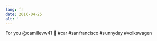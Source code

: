 ```yaml
---
lang: fr
date: 2016-04-25
alt: ''
---
```


For you @camillevw41 🚃 #car #sanfrancisco #sunnyday #volkswagen
